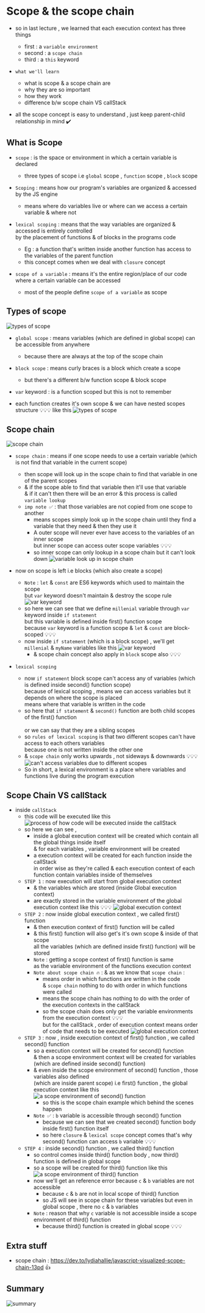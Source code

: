 # Scope & the scope chain

- so in last lecture , we learned that each execution context has three things 
    - first : a `variable environment`
    - second : a `scope chain`
    - third : a `this` keyword

- `what we'll learn` 
    - what is scope & a scope chain are
    - why they are so important 
    - how they work 
    - difference b/w scope chain VS callStack

- all the scope concept is easy to understand , just keep parent-child relationship in mind ✔️

## What is Scope

- `scope` : is the space or environment in which a certain variable is declared
    - three types of scope i.e `global` scope , `function` scope , `block` scope

- `Scoping` : means how our program's variables are organized & accessed by the JS engine 
    - means where do variables live or where can we access a certain variable & where not 

- `lexical scoping` : means that the way variables are organized & accessed is entirely controlled <br>
    by the placement of functions & of blocks in the programs code 
    - Eg : a function that's written inside another function has access to the variables of the parent function 
    - this concept comes when we deal with `closure` concept

- `scope of a variable` : means it's the entire region/place of our code where a certain variable can be accessed
    - most of the people define `scope of a variable` as scope

## Types of scope 

![types of scope](../notes-pics/8-module/lecture-6/lecture-6-1.jpg)

- `global scope` : means variables (which are defined in global scope) can be accessible from anywhere 
    - because there are always at the top of the scope chain

- `block scope` : means curly braces is a block which create a scope
    - but there's a different b/w function scope & block scope
    
- `var` keyword : is a function scoped but this is not to remember

- each function creates it's own scope & we can have nested scopes structure 💡💡💡 like this 
    ![types of scope](../notes-pics/8-module/lecture-6/lecture-6-2.jpg)

## Scope chain

![scope chain](../notes-pics/8-module/lecture-6/lecture-6-3.jpg)

- `scope chain` : means if one scope needs to use a certain variable (which is not find that variable in the current scope) 
    - then scope will look up in the scope chain to find that variable in one of the parent scopes
    - & if the scope able to find that variable then it'll use that variable <br>
        & if it can't then there will be an error & this process is called `variable lookup`
    - `imp note ✅` : that those variables are not copied from one scope to another
        - means scopes simply look up in the scope chain until they find a variable that they need & then they use it 
        - A outer scope will never ever have access to the variables of an inner scope <br>
            but inner scope can access outer scope variables 💡💡💡
        - so inner scope can only lookup in a scope chain but it can't look down 
            ![variable look up in scope chain](../notes-pics/8-module/lecture-6/lecture-6-4.jpg)

- now on scope is left i.e blocks (which also create a scope) 
    - `Note` : `let` & `const` are ES6 keywords which used to maintain the scope <br> 
        but `var` keyword doesn't maintain & destroy the scope rule 
    ![var keyword](../notes-pics/8-module/lecture-6/lecture-6-5.jpg)
    - so here we can see that we define `millenial` variable through `var` keyword inside `if statement` <br>
        but this variable is defined inside first() function scope <br> 
        because `var` keyword is a function scope & `let` & `const` are block-scoped 💡💡💡
    - now inside `if statement` (which is a block scope) , we'll get `millenial` & `myName` variables like this 
        ![var keyword](../notes-pics/8-module/lecture-6/lecture-6-6.jpg)
        - & scope chain concept also apply in `block` scope also 💡💡💡

- `lexical scoping` 
    - now `if statement` block scope can't access any of variables (which is defined inside second() function scope) <br>
        because of lexical scoping , means we can access variables but it depends on where the scope is placed <br>
        means where that variable is written in the code 
    - so here that `if statement` & `second()` function are both child scopes of the first() function <br>  
        or we can say that they are a sibling scopes
    - so `rules of lexical scoping` is that two different scopes can't have access to each others variables <br>
        because one is not written inside the other one 
    - & `scope chain` only works upwards , not sideways & downwards 💡💡💡
        ![can't access variables due to different scopes](../notes-pics/8-module/lecture-6/lecture-6-7.jpg)
    - So in short, a lexical environment is a place where variables and functions live during the program execution

## Scope Chain VS callStack

- inside `callStack` 
    - this code will be executed like this 
        ![process of how code will be executed inside the callStack](../notes-pics/8-module/lecture-6/lecture-6-8.jpg)
    - so here we can see ,
        - inside a global execution context will be created which contain all the global things inside itself <br>
            & for each variables , variable environment will be created
        - a execution context will be created for each function inside the callStack <br>
            in order wise as they're called & each execution context of each function contain variables inside of themselves
    - `STEP 1` : now execution will start from global execution context 
        - & the variables which are stored (inside Global execution context) 
        - are exactly stored in the variable environment of the global execution context like this 💡💡💡 
            ![global execution context](../notes-pics/8-module/lecture-6/lecture-6-9.jpg)
    - `STEP 2` : now inside global execution context , we called first() function
        - & then execution context of first() function will be called 
        - & this first() function will also get's it's own scope & inside of that scope <br>
            all the variables (which are defined inside first() function) will be stored 
        - `Note` : getting a scope context of first() function is same <br>
            as the variable environment of the functions execution context 
        - `Note about scope chain 🔥` : & as we know that `scope chain` :
            - means order in which functions are written in the code <br>
                & `scope chain` nothing to do with order in which functions were called 
            - means the scope chain has nothing to do with the order of the execution contexts in the callStack
            - so the scope chain does only get the variable environments from the execution context 💡💡💡 <br>
                but for the callStack , order of execution context means order of code that needs to be executed 
                ![global execution context](../notes-pics/8-module/lecture-6/lecture-6-10.jpg)
    - `STEP 3` : now , inside execution context of first() function , we called second() function 
        - so a execution context will be created for second() function <br>
            & then a scope environment context will be created for variables (which are defined inside second() function)
        - & even inside the scope environment of second() function , those variables also defined <br>
            (which are inside parent scope) i.e first() function , the global execution context like this  
            ![a scope environment of second() function](../notes-pics/8-module/lecture-6/lecture-6-11.jpg)
            - so this is the scope chain example which behind the scenes happen
        - `Note ✅` : `b` variable is accessible through second() function 
            - because we can see that we created second() function body inside first() function itself
            - so here `closure` & `lexical scope` concept comes that's why second() function can access `b` variable 💡💡💡
    - `STEP 4` : inside second() function , we called third() function 
        - so control comes inside third() function body , now third() function is defined in global scope  
        - so a scope will be created for third() function like this 
            ![a scope environment of third() function](../notes-pics/8-module/lecture-6/lecture-6-12.jpg)
        - now we'll get an reference error because `c` & `b` variables are not accessible 
            - because `c` & `b` are not in local scope of third() function 
            - so JS will see in scope chain for these variables but even in global scope , there no `c` & `b` variables
        - `Note` : reason that why `c` variable is not accessible inside a scope environment of third() function
            - because third() function is created in global scope 💡💡💡

## Extra stuff 

- scope chain : https://dev.to/lydiahallie/javascript-visualized-scope-chain-13pd 👍

## Summary 

![summary](../notes-pics/8-module/lecture-6/lecture-6-13.jpg)
